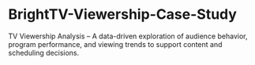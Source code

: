 # BrightTV-Viewership-Case-Study
TV Viewership Analysis – A data-driven exploration of audience behavior, program performance, and viewing trends to support content and scheduling decisions.

